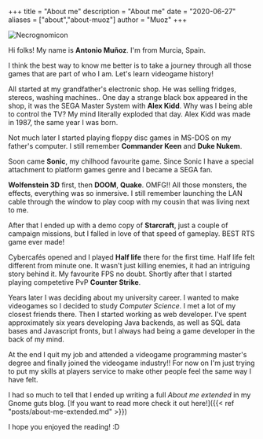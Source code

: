 +++
title = "About me"
description = "About me"
date = "2020-06-27"
aliases = ["about","about-muoz"]
author = "Muoz"
+++

![Necrognomicon](/images/yo_raynor_banner.png)

Hi folks! My name is **Antonio Muñoz**. I'm from Murcia, Spain.

I think the best way to know me better is to take a journey through all those games that are part of who I am. Let's learn videogame history!

All started at my grandfather's electronic shop. He was selling fridges, stereos, washing machines.. One day a strange black box appeared in the shop, it was the SEGA Master System with **Alex Kidd**. Why was I being able to control the TV? My mind literally exploded that day. Alex Kidd was made in 1987, the same year I was born.

Not much later I started playing floppy disc games in MS-DOS on my father's computer. I still remember **Commander Keen** and **Duke Nukem**.

Soon came **Sonic**, my chilhood favourite game. Since Sonic I have a special attachment to platform games genre and I became a SEGA fan.

**Wolfenstein 3D** first, then **DOOM**, **Quake**. OMFG!! All those monsters, the effects, everything was so inmersive. I still remember launching the LAN cable through the window to play coop with my cousin that was living next to me.

After that I ended up with a demo copy of **Starcraft**, just a couple of campaign missions, but I falled in love of that speed of gameplay. BEST RTS game ever made!

Cybercafés opened and I played **Half life** there for the first time. Half life felt different from minute one. It wasn't just killing enemies, it had an intriguing story behind it. My favourite FPS no doubt. Shortly after that I started playing competetive PvP **Counter Strike**.

Years later I was deciding about my university career. I wanted to make videogames so I decided to study *Computer Science*. I met a lot of my closest friends there. Then I started working as web developer. I've spent approximately six years developing Java backends, as well as SQL data bases and Javascript fronts, but I always had being a game developer in the back of my mind.

At the end I quit my job and attended a videogame programming master's degree and finally joined the videogame industry!! For now on I'm just trying to put my skills at players service to make other people feel the same way I have felt.

I had so much to tell that I ended up writing a full *About me extended* in my Gnome guts blog. [If you want to read more check it out here!]({{< ref "posts/about-me-extended.md" >}})

I hope you enjoyed the reading! :D
